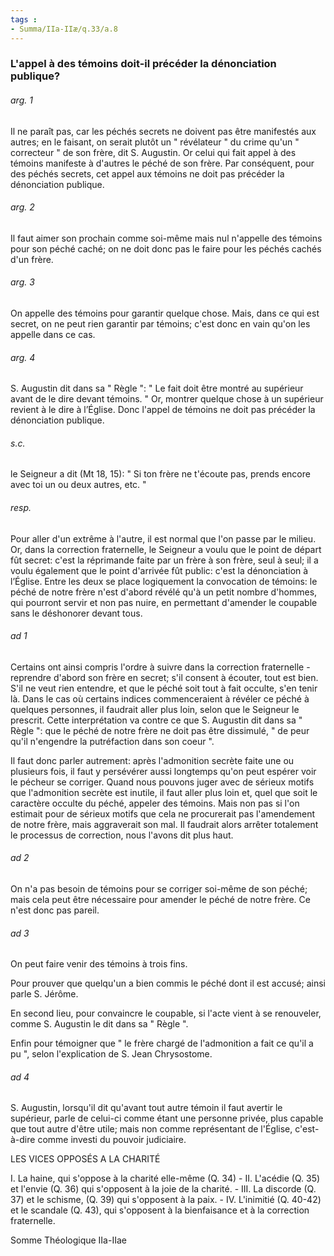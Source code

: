 ```yaml
---
tags : 
- Summa/IIa-IIæ/q.33/a.8
---
```


### L'appel à des témoins doit-il précéder la dénonciation publique?

###### arg. 1
Il ne paraît pas, car les péchés secrets ne doivent pas être manifestés aux autres; en le faisant, on serait plutôt un " révélateur " du crime qu'un " correcteur " de son frère, dit S. Augustin. Or celui qui fait appel à des témoins manifeste à d'autres le péché de son frère. Par conséquent, pour des péchés secrets, cet appel aux témoins ne doit pas précéder la dénonciation publique. 

###### arg. 2
Il faut aimer son prochain comme soi-même mais nul n'appelle des témoins pour son péché caché; on ne doit donc pas le faire pour les péchés cachés d'un frère. 

###### arg. 3
On appelle des témoins pour garantir quelque chose. Mais, dans ce qui est secret, on ne peut rien garantir par témoins; c'est donc en vain qu'on les appelle dans ce cas. 

###### arg. 4
S. Augustin dit dans sa " Règle ": " Le fait doit être montré au supérieur avant de le dire devant témoins. " Or, montrer quelque chose à un supérieur revient à le dire à l’Église. Donc l'appel de témoins ne doit pas précéder la dénonciation publique. 

###### s.c.
le Seigneur a dit (Mt 18, 15): " Si ton frère ne t'écoute pas, prends encore avec toi un ou deux autres, etc. " 

###### resp.
Pour aller d'un extrême à l'autre, il est normal que l'on passe par le milieu. Or, dans la correction fraternelle, le Seigneur a voulu que le point de départ fût secret: c'est la réprimande faite par un frère à son frère, seul à seul; il a voulu également que le point d'arrivée fût public: c'est la dénonciation à l’Église. Entre les deux se place logiquement la convocation de témoins: le péché de notre frère n'est d'abord révélé qu'à un petit nombre d'hommes, qui pourront servir et non pas nuire, en permettant d'amender le coupable sans le déshonorer devant tous. 

###### ad 1
Certains ont ainsi compris l'ordre à suivre dans la correction fraternelle - reprendre d'abord son frère en secret; s'il consent à écouter, tout est bien. S'il ne veut rien entendre, et que le péché soit tout à fait occulte, s'en tenir là. Dans le cas où certains indices commenceraient à révéler ce péché à quelques personnes, il faudrait aller plus loin, selon que le Seigneur le prescrit. Cette interprétation va contre ce que S. Augustin dit dans sa " Règle ": que le péché de notre frère ne doit pas être dissimulé, " de peur qu'il n'engendre la putréfaction dans son coeur ". 

Il faut donc parler autrement: après l'admonition secrète faite une ou plusieurs fois, il faut y persévérer aussi longtemps qu'on peut espérer voir le pécheur se corriger. Quand nous pouvons juger avec de sérieux motifs que l'admonition secrète est inutile, il faut aller plus loin et, quel que soit le caractère occulte du péché, appeler des témoins. Mais non pas si l'on estimait pour de sérieux motifs que cela ne procurerait pas l'amendement de notre frère, mais aggraverait son mal. Il faudrait alors arrêter totalement le processus de correction, nous l'avons dit plus haut. 

###### ad 2
On n'a pas besoin de témoins pour se corriger soi-même de son péché; mais cela peut être nécessaire pour amender le péché de notre frère. Ce n'est donc pas pareil. 

###### ad 3
On peut faire venir des témoins à trois fins. 

Pour prouver que quelqu'un a bien commis le péché dont il est accusé; ainsi parle S. Jérôme. 

En second lieu, pour convaincre le coupable, si l'acte vient à se renouveler, comme S. Augustin le dit dans sa " Règle ". 

Enfin pour témoigner que " le frère chargé de l'admonition a fait ce qu'il a pu ", selon l'explication de S. Jean Chrysostome. 

###### ad 4
S. Augustin, lorsqu'il dit qu'avant tout autre témoin il faut avertir le supérieur, parle de celui-ci comme étant une personne privée, plus capable que tout autre d'être utile; mais non comme représentant de l'Église, c'est-à-dire comme investi du pouvoir judiciaire. 

LES VICES OPPOSÉS A LA CHARITÉ 

I. La haine, qui s'oppose à la charité elle-même (Q. 34) - II. L'acédie (Q. 35) et l'envie (Q. 36) qui s'opposent à la joie de la charité. - III. La discorde (Q. 37) et le schisme, (Q. 39) qui s'opposent à la paix. - IV. L'inimitié (Q. 40-42) et le scandale (Q. 43), qui s'opposent à la bienfaisance et à la correction fraternelle. 

Somme Théologique IIa-IIae 


